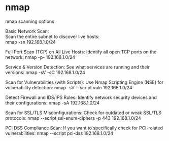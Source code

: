 # nmap

nmap scanning options 


Basic Network Scan:</br>
Scan the entire subnet to discover live hosts:</br>
nmap -sn 192.168.1.0/24</br>


Full Port Scan (TCP) on All Live Hosts:
Identify all open TCP ports on the network:
nmap -p- 192.168.1.0/24


Service & Version Detection:
See what services are running and their versions:
nmap -sV -sC 192.168.1.0/24


Scan for Vulnerabilities (with Scripts):
Use Nmap Scripting Engine (NSE) for vulnerability detection:
nmap -sV --script vuln 192.168.1.0/24


Detect Firewall and IDS/IPS Rules:
Identify network security devices and their configurations:
nmap -sA 192.168.1.0/24


Scan for SSL/TLS Misconfigurations:
Check for outdated or weak SSL/TLS protocols:
nmap --script ssl-enum-ciphers -p 443 192.168.1.0/24


PCI DSS Compliance Scan:
If you want to specifically check for PCI-related vulnerabilities:
nmap --script pci-dss 192.168.1.0/24
